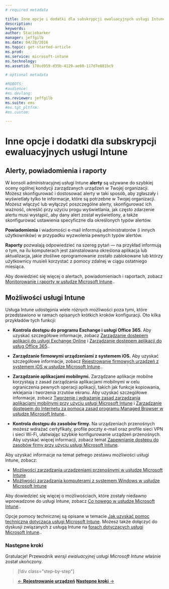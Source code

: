 ```yaml
---
# required metadata

title: Inne opcje i dodatki dla subskrypcji ewaluacyjnych usługi Intune | Microsoft Intune
description:
keywords:
author: Staciebarker
manager: jeffgilb
ms.date: 04/28/2016
ms.topic: get-started-article
ms.prod:
ms.service: microsoft-intune
ms.technology:
ms.assetid: 170cd959-d35b-4129-ae60-117d7e881bc9

# optional metadata

#ROBOTS:
#audience:
#ms.devlang:
ms.reviewer: jeffgilb
ms.suite: ems
#ms.tgt_pltfrm:
#ms.custom:

---
```


# Inne opcje i dodatki dla subskrypcji ewaluacyjnych usługi Intune

## Alerty, powiadomienia i raporty
W konsoli administracyjnej usługi Intune **alerty** są używane do szybkiej oceny ogólnej kondycji zarządzanych urządzeń w Twojej organizacji. Możesz skonfigurować i dostosować alerty w taki sposób, aby zgłaszały i wyświetlały tylko te informacje, które są potrzebne w Twojej organizacji. Możesz włączyć lub wyłączyć poszczególne alerty, skonfigurować ich ważność, określić przy użyciu progu wyświetlania, jak często zdarzenie alertu musi wystąpić, aby dany alert został wyświetlony, a także skonfigurować ustawienia specyficzne dla określonych typów alertów.

**Powiadomienia** i wiadomości e-mail informują administratorów (i innych użytkowników) w przypadku wyzwolenia pewnych typów alertów.

**Raporty** pozwalają odpowiedzieć na szereg pytań — na przykład informują o tym, na ilu komputerach jest zainstalowana określona aplikacja lub aktualizacja, jakie złośliwe oprogramowanie zostało zablokowane lub którzy użytkownicy musieli korzystać z pomocy zdalnej w ciągu ostatniego miesiąca.

Aby dowiedzieć się więcej o alertach, powiadomieniach i raportach, zobacz [Monitorowanie i raporty w usłudze Microsoft Intune](/Intune/Deploy-Use/monitoring-and-reports-with-microsoft-intune)..

## Możliwości usługi Intune
Usługa Intune udostępnia wiele różnych możliwości poza tymi, które przedstawiono w ramach opisanych krótkich kroków konfiguracji. Oto kilka przykładów tych funkcji:

-   **Kontrola dostępu do programu Exchange i usługi Office 365.** Aby uzyskać szczegółowe informacje, zobacz [Zarządzanie dostępem aplikacji do usługi Exchange Online](https://technet.microsoft.com/library/dn705841.aspx) i [Zarządzanie dostępem aplikacji do usług Office 365](https://technet.microsoft.com/library/dn818907.aspx)..

-   **Zarządzanie firmowymi urządzeniami z systemem iOS.** Aby uzyskać szczegółowe informacje, zobacz [Rejestrowanie firmowych urządzeń z systemem iOS w usłudze Microsoft Intune](/Intune/Deploy-Use/enroll-corporate-owned-ios-devices-in-microsoft-intune)..

-   **Zarządzanie aplikacjami mobilnymi.** Zarządzane aplikacje mobilne korzystają z zasad zarządzania aplikacjami mobilnymi w celu ograniczenia pewnych operacji aplikacji, takich jak funkcje kopiowania, wklejania i tworzenia zrzutów ekranu. Aby uzyskać szczegółowe informacje, zobacz [Tworzenie i wdrażanie zasad zarządzania aplikacjami mobilnymi przy użyciu usługi Microsoft Intune](/Intune/Deploy-Use/create-and-deploy-mobile-app-management-policies-with-microsoft-intune) i [Zarządzanie dostępem do Internetu za pomocą zasad programu Managed Browser w usłudze Microsoft Intune](/Intune/Deploy-Use/manage-internet-access-using-managed-browser-policies)..

-   **Kontrola dostępu do zasobów firmy.** Na urządzeniach przenośnych możesz wdrażać certyfikaty, profile poczty e-mail oraz profile sieci VPN i sieci Wi-Fi, ułatwiając szybkie konfigurowanie urządzeń przenośnych. Aby uzyskać więcej informacji, zobacz temat [Zapewnianie dostępu do zasobów firmy przy użyciu usługi Microsoft Intune](/Intune/Deploy-Use/enable-access-to-company-resources-with-microsoft-intune).

Aby uzyskać informacje na temat pełnego zestawu możliwości usługi Intune, zobacz:
- [Możliwości zarządzania urządzeniami przenośnymi w usłudze Microsoft Intune](mobile-device-management-capabilities-in-microsoft-intune.md)
- [Możliwości zarządzania komputerami z systemem Windows w usłudze Microsoft Intune](windows-pc-management-capabilities-in-microsoft-intune.md)

Aby dowiedzieć się więcej o możliwościach, które zostały niedawno wprowadzone do usługi Intune, zobacz [Co nowego w usłudze Microsoft Intune](/Intune/Deploy-Use/whats-new-in-microsoft-intune)..

Opcje pomocy technicznej są opisane w temacie [Jak uzyskać pomoc techniczną dotyczącą usługi Microsoft Intune](/Intune/Troubleshoot/how-to-get-support-for-microsoft-intune). Możesz także dołączyć do dyskusji związanych z usługą Intune na [forach dotyczących usługi Microsoft Intune](https://social.technet.microsoft.com/Forums/en-US/home?forum=microsoftintuneprod)..

### Następne kroki
Gratulacje! Przewodnik *wersji ewaluacyjnej usługi Microsoft Intune* właśnie został ukończony.

>[!div class="step-by-step"]

>[&larr; **Rejestrowanie urządzeń**](.\get-started-with-a-30-day-trial-of-microsoft-intune-step-5.md)     [**Następne kroki** &rarr;](.\get-started-with-a-30-day-trial-of-microsoft-intune-step-7.md)  


<!--HONumber=May16_HO1-->


